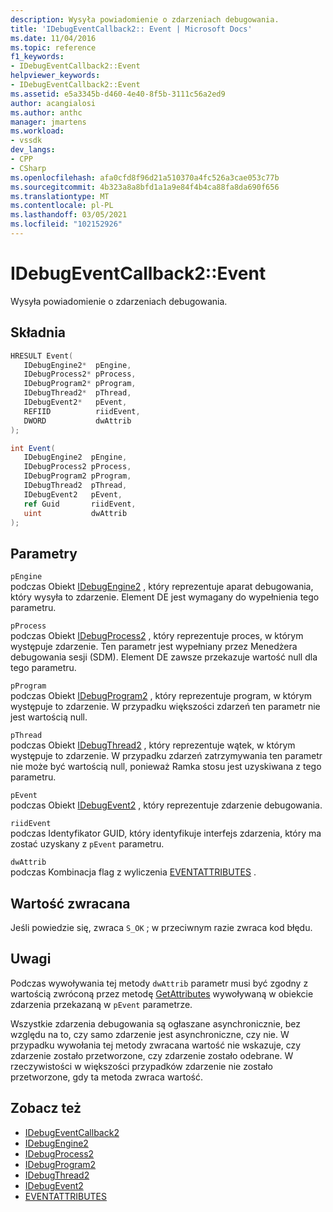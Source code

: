 ```yaml
---
description: Wysyła powiadomienie o zdarzeniach debugowania.
title: 'IDebugEventCallback2:: Event | Microsoft Docs'
ms.date: 11/04/2016
ms.topic: reference
f1_keywords:
- IDebugEventCallback2::Event
helpviewer_keywords:
- IDebugEventCallback2::Event
ms.assetid: e5a3345b-d460-4e40-8f5b-3111c56a2ed9
author: acangialosi
ms.author: anthc
manager: jmartens
ms.workload:
- vssdk
dev_langs:
- CPP
- CSharp
ms.openlocfilehash: afa0cfd8f96d21a510370a4fc526a3cae053c77b
ms.sourcegitcommit: 4b323a8a8bfd1a1a9e84f4b4ca88fa8da690f656
ms.translationtype: MT
ms.contentlocale: pl-PL
ms.lasthandoff: 03/05/2021
ms.locfileid: "102152926"
---
```

# <a name="idebugeventcallback2event"></a>IDebugEventCallback2::Event
Wysyła powiadomienie o zdarzeniach debugowania.

## <a name="syntax"></a>Składnia

```cpp
HRESULT Event( 
   IDebugEngine2*  pEngine,
   IDebugProcess2* pProcess,
   IDebugProgram2* pProgram,
   IDebugThread2*  pThread,
   IDebugEvent2*   pEvent,
   REFIID          riidEvent,
   DWORD           dwAttrib
);
```

```csharp
int Event( 
   IDebugEngine2  pEngine,
   IDebugProcess2 pProcess,
   IDebugProgram2 pProgram,
   IDebugThread2  pThread,
   IDebugEvent2   pEvent,
   ref Guid       riidEvent,
   uint           dwAttrib
);
```

## <a name="parameters"></a>Parametry
`pEngine`\
podczas Obiekt [IDebugEngine2](../../../extensibility/debugger/reference/idebugengine2.md) , który reprezentuje aparat debugowania, który wysyła to zdarzenie. Element DE jest wymagany do wypełnienia tego parametru.

`pProcess`\
podczas Obiekt [IDebugProcess2](../../../extensibility/debugger/reference/idebugprocess2.md) , który reprezentuje proces, w którym występuje zdarzenie. Ten parametr jest wypełniany przez Menedżera debugowania sesji (SDM). Element DE zawsze przekazuje wartość null dla tego parametru.

`pProgram`\
podczas Obiekt [IDebugProgram2](../../../extensibility/debugger/reference/idebugprogram2.md) , który reprezentuje program, w którym występuje to zdarzenie. W przypadku większości zdarzeń ten parametr nie jest wartością null.

`pThread`\
podczas Obiekt [IDebugThread2](../../../extensibility/debugger/reference/idebugthread2.md) , który reprezentuje wątek, w którym występuje to zdarzenie. W przypadku zdarzeń zatrzymywania ten parametr nie może być wartością null, ponieważ Ramka stosu jest uzyskiwana z tego parametru.

`pEvent`\
podczas Obiekt [IDebugEvent2](../../../extensibility/debugger/reference/idebugevent2.md) , który reprezentuje zdarzenie debugowania.

`riidEvent`\
podczas Identyfikator GUID, który identyfikuje interfejs zdarzenia, który ma zostać uzyskany z `pEvent` parametru.

`dwAttrib`\
podczas Kombinacja flag z wyliczenia [EVENTATTRIBUTES](../../../extensibility/debugger/reference/eventattributes.md) .

## <a name="return-value"></a>Wartość zwracana
 Jeśli powiedzie się, zwraca `S_OK` ; w przeciwnym razie zwraca kod błędu.

## <a name="remarks"></a>Uwagi
 Podczas wywoływania tej metody `dwAttrib` parametr musi być zgodny z wartością zwróconą przez metodę [GetAttributes](../../../extensibility/debugger/reference/idebugevent2-getattributes.md) wywoływaną w obiekcie zdarzenia przekazaną w `pEvent` parametrze.

 Wszystkie zdarzenia debugowania są ogłaszane asynchronicznie, bez względu na to, czy samo zdarzenie jest asynchroniczne, czy nie. W przypadku wywołania tej metody zwracana wartość nie wskazuje, czy zdarzenie zostało przetworzone, czy zdarzenie zostało odebrane. W rzeczywistości w większości przypadków zdarzenie nie zostało przetworzone, gdy ta metoda zwraca wartość.

## <a name="see-also"></a>Zobacz też
- [IDebugEventCallback2](../../../extensibility/debugger/reference/idebugeventcallback2.md)
- [IDebugEngine2](../../../extensibility/debugger/reference/idebugengine2.md)
- [IDebugProcess2](../../../extensibility/debugger/reference/idebugprocess2.md)
- [IDebugProgram2](../../../extensibility/debugger/reference/idebugprogram2.md)
- [IDebugThread2](../../../extensibility/debugger/reference/idebugthread2.md)
- [IDebugEvent2](../../../extensibility/debugger/reference/idebugevent2.md)
- [EVENTATTRIBUTES](../../../extensibility/debugger/reference/eventattributes.md)
